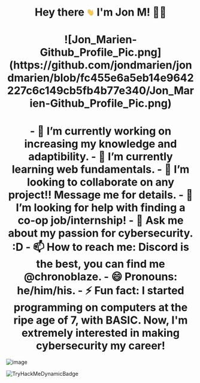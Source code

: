 <h1 align='center'>
 <p>Hey there <img src="https://raw.githubusercontent.com/DhanushNehru/DhanushNehru/master/assets/wave.gif" width="20px" height="20px"/> I'm Jon M! 👨‍💻</p> 
</h1>



<!--
**jondmarien/jondmarien** is a ✨ _special_ ✨ repository because its `README.md` (this file) appears on your GitHub profile.

Here are some ideas to get you started:

- 🔭 I’m currently working on ...
- 🌱 I’m currently learning ...
- 👯 I’m looking to collaborate on ...
- 🤔 I’m looking for help with ...
- 💬 Ask me about ...
- 📫 How to reach me: ...
- 😄 Pronouns: ...
- ⚡ Fun fact: ...
-->
<h1 align='center'>
 ![Jon_Marien-Github_Profile_Pic.png](https://github.com/jondmarien/jondmarien/blob/fc455e6a5eb14e9642227c6c149cb5fb4b77e340/Jon_Marien-Github_Profile_Pic.png)
</h1>

<h1 align='center'>
- 🔭 I’m currently working on increasing my knowledge and adaptibility.
- 🌱 I’m currently learning web fundamentals.
- 👯 I’m looking to collaborate on any project!! Message me for details.
- 🤔 I’m looking for help with finding a co-op job/internship! 
- 💬 Ask me about my passion for cybersecurity. :D
- 📫 How to reach me: Discord is the best, you can find me @chronoblaze.
- 😄 Pronouns: he/him/his.
- ⚡ Fun fact: I started programming on computers at the ripe age of 7, with BASIC. Now, I'm extremely interested in making cybersecurity my career!
</h1>

![image]({https://img.shields.io/badge/TryHackMe-212C42?style=for-the-badge&logo=TryHackMe&logoColor=white})

![TryHackMeDynamicBadge]([https://tryhackme-badges.s3.amazonaws.com/jondmarien.png?update=1](https://tryhackme.com/api/v2/badges/public-profile?userPublicId=3401071))
